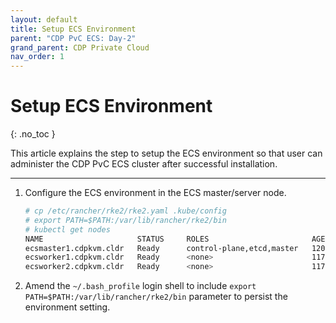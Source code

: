 ```yaml
---
layout: default
title: Setup ECS Environment
parent: "CDP PvC ECS: Day-2"
grand_parent: CDP Private Cloud
nav_order: 1
---
```


# Setup ECS Environment
{: .no_toc }

This article explains the step to setup the ECS environment so that user can administer the CDP PvC ECS cluster after successful installation.

---

1. Configure the ECS environment in the ECS master/server node.

    ```bash
    # cp /etc/rancher/rke2/rke2.yaml .kube/config
    # export PATH=$PATH:/var/lib/rancher/rke2/bin
    # kubectl get nodes
    NAME                     STATUS     ROLES                       AGE    VERSION
    ecsmaster1.cdpkvm.cldr   Ready      control-plane,etcd,master   120m   v1.21.8+rke2r2
    ecsworker1.cdpkvm.cldr   Ready      <none>                      117m   v1.21.8+rke2r2
    ecsworker2.cdpkvm.cldr   Ready      <none>                      117m   v1.21.8+rke2r2
    ```
    
2. Amend the `~/.bash_profile` login shell to include `export PATH=$PATH:/var/lib/rancher/rke2/bin` parameter to persist the environment setting.   


